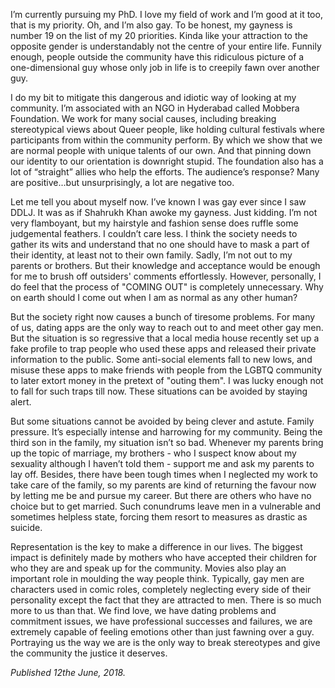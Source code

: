 <!-- TITLE: Shahrukh Khan Made Me Gay -->
<!-- SUBTITLE: Today, we have an account from someone who is pursuing his PhD here at the Hyderabad Campus. Anonymous identifies as gay, but his orientation ranks very low on his list of priorities. As the title suggests, anon is very laid back and keeps his humour intact. -->

I’m currently pursuing my PhD. I love my field of work and I’m good at it too, that is my priority. Oh, and I’m also gay. To be honest, my gayness is number 19 on the list of my 20 priorities. Kinda like your attraction to the opposite gender is understandably not the centre of your entire life. Funnily enough, people outside the community have this ridiculous picture of a one-dimensional guy whose only job in life is to creepily fawn over another guy.

I do my bit to mitigate this dangerous and idiotic way of looking at my community. I’m associated with an NGO in Hyderabad called Mobbera Foundation. We work for many social causes, including breaking stereotypical views about Queer people, like holding cultural festivals where participants from within the community perform. By which we show that we are normal people with unique talents of our own. And that pinning down our identity to our orientation is downright stupid. The foundation also has a lot of “straight” allies who help the efforts. The audience’s response? Many are positive...but unsurprisingly, a lot are negative too.

Let me tell you about myself now. I’ve known I was gay ever since I saw DDLJ. It was as if Shahrukh Khan awoke my gayness. Just kidding. I’m not very flamboyant, but my hairstyle and fashion sense does ruffle some judgemental feathers. I couldn’t care less. I think the society needs to gather its wits and understand that no one should have to mask a part of their identity, at least not to their own family. Sadly, I’m not out to my parents or brothers. But their knowledge and acceptance would be enough for me to brush off outsiders' comments effortlessly. However, personally, I do feel that the process of "COMING OUT" is completely unnecessary. Why on earth should I come out when I am as normal as any other human?

But the society right now causes a bunch of tiresome problems. For many of us, dating apps are the only way to reach out to and meet other gay men. But the situation is so regressive that a local media house recently set up a fake profile to trap people who used these apps and released their private information to the public. Some anti-social elements fall to new lows, and misuse these apps to make friends with people from the LGBTQ community to later extort money in the pretext of "outing them". I was lucky enough not to fall for such traps till now. These situations can be avoided by staying alert.

But some situations cannot be avoided by being clever and astute. Family pressure. It’s especially intense and harrowing for my community. Being the third son in the family, my situation isn’t so bad. Whenever my parents bring up the topic of marriage, my brothers - who I suspect know about my sexuality although I haven’t told them - support me and ask my parents to lay off. Besides, there have been tough times when I neglected my work to take care of the family, so my parents are kind of returning the favour now by letting me be and pursue my career. But there are others who have no choice but to get married. Such conundrums leave men in a vulnerable and sometimes helpless state, forcing them resort to measures as drastic as suicide.

Representation is the key to make a difference in our lives. The biggest impact is definitely made by mothers who have accepted their children for who they are and speak up for the community. Movies also play an important role in moulding the way people think. Typically, gay men are characters used in comic roles, completely neglecting every side of their personality except the fact that they are attracted to men. There is so much more to us than that. We find love, we have dating problems and commitment issues, we have professional successes and failures, we are extremely capable of feeling emotions other than just fawning over a guy. Portraying us the way we are is the only way to break stereotypes and give the community the justice it deserves.

*Published 12the June, 2018.*